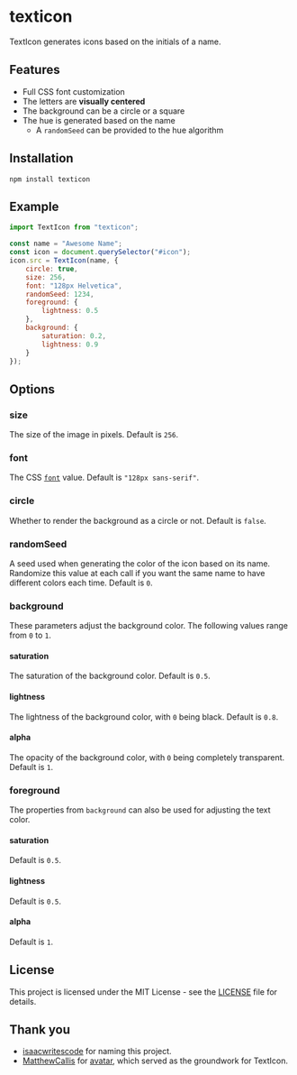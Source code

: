 # texticon

TextIcon generates icons based on the initials of a name. 


## Features

- Full CSS font customization
- The letters are **visually centered**
- The background can be a circle or a square
- The hue is generated based on the name
    - A `randomSeed` can be provided to the hue algorithm


## Installation

    npm install texticon


## Example

```javascript
import TextIcon from "texticon";

const name = "Awesome Name";
const icon = document.querySelector("#icon");
icon.src = TextIcon(name, {
    circle: true,
    size: 256,
    font: "128px Helvetica",
    randomSeed: 1234,
    foreground: {
        lightness: 0.5
    },
    background: {
        saturation: 0.2,
        lightness: 0.9
    }
});
```


## Options

### size

The size of the image in pixels. 
Default is `256`.

### font

The CSS [`font`](https://developer.mozilla.org/en-US/docs/Web/CSS/font) value. 
Default is `"128px sans-serif"`.

### circle

Whether to render the background as a circle or not. 
Default is `false`.

### randomSeed

A seed used when generating the color of the icon based on its name.
Randomize this value at each call if you want the same name to have different colors each time.
Default is `0`.

### background

These parameters adjust the background color. The following values range from `0` to `1`.

#### saturation

The saturation of the background color. Default is `0.5`.

#### lightness 

The lightness of the background color, with `0` being black. Default is `0.8`.

#### alpha

The opacity of the background color, with `0` being completely transparent. Default is `1`.

### foreground

The properties from `background` can also be used for adjusting the text color.

#### saturation

Default is `0.5`.

#### lightness 

Default is `0.5`.

#### alpha

Default is `1`.


## License

This project is licensed under the MIT License - see the [LICENSE](LICENSE) file for details.


## Thank you

- [isaacwritescode](https://github.com/isaacwritescode/) for naming this project.
- [MatthewCallis](https://github.com/MatthewCallis/) for [avatar](https://github.com/MatthewCallis/avatar), which served as the groundwork for TextIcon.
